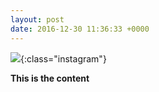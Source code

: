 ```yaml
---
layout: post
date: 2016-12-30 11:36:33 +0000
---
```


![](/media/IG2016-12-30-41794.jpg){:class="instagram"}

<b>This is the content</b>